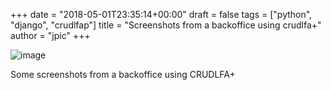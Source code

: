 +++
date = "2018-05-01T23:35:14+00:00"
draft = false
tags = ["python", "django", "crudlfap"]
title = "Screenshots from a backoffice using crudlfa+"
author = "jpic"
+++

![image](/img/2018-05-01-some-screenshots-from-a-backoffice-using-crudlfa/a4d7efadb0c02ada1bfecab59e57b2c6e5a1505b2a0d5ef3c7d9d563123af92a.png)

Some screenshots from a backoffice using CRUDLFA+
